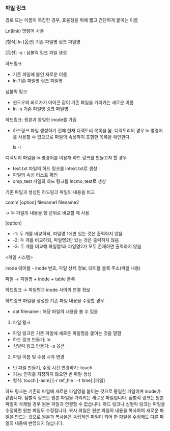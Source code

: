### 파일 링크

경로 또는 이름이 복잡한 경우, 효율성을 위해 짧고 간단하게 붙이는 이름

Ln(link) 명령어 사용

[형식] ln [옵션] 기존 파일명 링크 파일명

[옵션] -s : 심볼릭 링크 파일 생성

하드링크

- 기존 파일에 붙인 새로운 이름
- ln 기존 파일명 링크 파일명

심볼릭 링크

- 윈도우의 바로가기 아이콘 같이 기존 파일을 가리키는 새로운 이름
- ln -s 기존 파일명 링크 파일명

하드링크: 원본과 동일한 inode를 가짐

- 하드링크 파일 생성하기 전에 현재 디렉토리 목록을 봄. 디렉토리의 경우 ln 명령어를 사용할 수 없으므로 파일의 속성까지 포함한 목록을 확인한다.
    
    ls -l
    

디렉토리 파일을 ln 명령어를 이용해 하드 링크를 만들고자 할 경우

- text.txt 파일의 하드 링크를 lntext.txt로 생성
- 파일의 속성 리스트 확인
- cmp_test 파일의 하드 링크를 lncmo_test로 생성

기존 파일과 생성된 하드링크 파일의 내용을 비교

comm [option] filename1 filename2

→ 두 파일의 내용을 행 단위로 비교할 때 사용

[option]

- -1: 두 개를 비교하되, 파일명 1에만 있는 것은 출력하지 않음
- -2: 두 개를 비교하되, 파일명2만 있는 것은 출력하지 않음
- -3: 두 개를 비교해 파일명1과 파일명2가 모두 존재하면 출력하지 않음

<파일 시스템>

inode 테이블 - inode 번호, 파일 상세 정보, 테이블 블록 주소(파일 내용)

파일 → 파일명 + inode + table 블록

하드링크 → 파일명과  inode 사이의 연결 정보

하드링크 파일을 생성한 기존 파일 내용을 수정할 경우 

- cat filename : 해당 파일의 내용을 볼 수 있음

1. 파일 링크

- 파일 링크란 기존 파일에 새로운 파일명을 붙이는 것을 말함
- 하드 링크 만들기: ln
- 심벌릭 링크 만들기: -s 옵션

2. 파일 이름 및 수정 시각 변경

- 빈 파일 만들기, 수정 시간 변경하기: touch
- 기능: 인자를 지정하지 않으면 빈 파일 생성
- 형식: touch [-acm] [-r ref_file : -t time] [파일]

하드 링크는 기존의 파일에 새로운 파일명을 붙이는 것으로 동일한 파일이며 inode가 같습니다. 심벌릭 링크는 원본 파일을 가리키는 새로운 파일입니다. 심벌릭 링크는 원본 파일이 삭제될 경우 원본 파일과 연결할 수 없습니다. 하드 링크나 심벌릭 링크는 파일을 수정하면 원본 파일도 수정됩니다. 복사 파일은 원본 파일의 내용을 복사하여 새로운 파일을 만드는 것으로 원본과 복사본은 독립적인 파일이 되어 한 파일을 수정해도 다른 파일의 내용에 반영되지 않습니다.